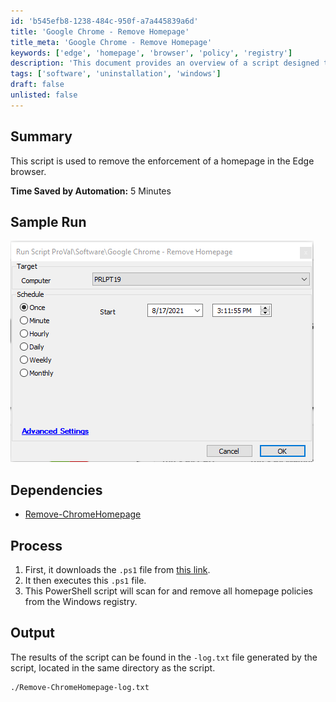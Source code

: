 ```yaml
---
id: 'b545efb8-1238-484c-950f-a7a445839a6d'
title: 'Google Chrome - Remove Homepage'
title_meta: 'Google Chrome - Remove Homepage'
keywords: ['edge', 'homepage', 'browser', 'policy', 'registry']
description: 'This document provides an overview of a script designed to remove the enforcement of a homepage in the Edge browser. It details the process, dependencies, and expected output, ensuring users can effectively manage browser settings without manual intervention.'
tags: ['software', 'uninstallation', 'windows']
draft: false
unlisted: false
---
```


## Summary

This script is used to remove the enforcement of a homepage in the Edge browser.

**Time Saved by Automation:** 5 Minutes

## Sample Run

![Sample Run](../../../static/img/Google-Chrome---Remove-Homepage/image_1.png)

## Dependencies

- [Remove-ChromeHomepage](https://proval.itglue.com/DOC-5078775-7347742)

## Process

1. First, it downloads the `.ps1` file from [this link](https://file.provaltech.com/repo/script/Remove-EdgeHomepage.ps1).
2. It then executes this `.ps1` file.
3. This PowerShell script will scan for and remove all homepage policies from the Windows registry.

## Output

The results of the script can be found in the `-log.txt` file generated by the script, located in the same directory as the script.

```
./Remove-ChromeHomepage-log.txt
```



